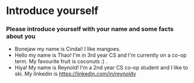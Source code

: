 # Introduce yourself 
### Please introduce yourself with your name and some facts about you
- Bonejaw my name is Cindai! I like mangoes. 
- Hello my name is Thao! I'm in 3rd year CS and I'm currently on a co-op term. My favourite fruit is coconuts :) .
- Hiya! My name is Reynold! I'm a 2nd year CS co-op student and I like to ski. My linkedin is https://linkedin.com/in/reynoldv


